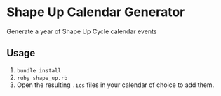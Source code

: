 # Shape Up Calendar Generator

Generate a year of Shape Up Cycle calendar events

## Usage

1. `bundle install`
1. `ruby shape_up.rb`
1. Open the resulting `.ics` files in your calendar of choice to add them.
